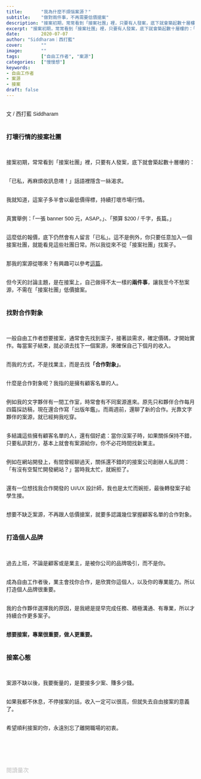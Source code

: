 ```yaml
---
title:       "我為什麼不煩惱案源？"
subtitle:    "做對兩件事，不再需要低價搶案"
description: "接案初期，常常看到「接案社團」裡，只要有人發案，底下就會築起數十層樓的：「已私，再麻煩收訊息唷！」話語裡隱含一絲渴求。我就知道，這案子多半會以最低價得標，持續打壞市場行情..."
excerpt: "接案初期，常常看到「接案社團」裡，只要有人發案，底下就會築起數十層樓的：「已私，再麻煩收訊息唷！」話語裡隱含一絲渴求。我就知道，這案子多半會以最低價得標，持續打壞市場行情。..."
date:        2020-07-07
author: "Siddharam｜西打藍"
cover:       ""
image:       ""
tags:        ["自由工作者", "案源"]
categories:  ["慢慢想"]
keywords:
- 自由工作者
- 案源
- 接案
draft: false
---
```


<article style="font-family: 'Noto Sans TC', '微軟正黑體', sans-serif; font-weight: 300;">

<br>文 / 西打藍 Siddharam<br><br>

<h3 class="article-h1-color">打壞行情的接案社團</h3><br>

接案初期，常常看到「接案社團」裡，只要有人發案，底下就會築起數十層樓的：<br><br>

「已私，再麻煩收訊息唷！」話語裡隱含一絲渴求。<br><br>

我就知道，這案子多半會以最低價得標，持續打壞市場行情。<br><br>

真實舉例：「一張 banner 500 元，ASAP。」、「預算 $200 / 千字，長篇。」<br><br>

這麼低的報價，底下仍然會有人留言「已私」。這不是例外，你只要任意加入一個接案社團，就能看見這些社團日常。所以我從來不從「接案社團」找案子。<br><br>

那我的案源從哪來？有興趣可以參考<a href="https://siddharam.com.tw/post/20200430/" target="_blank">這篇</a>。<br><br>

但今天的討論主題，是在接案上，自己做得不太一樣的<b>兩件事</b>，讓我至今不愁案源，不需在「接案社團」低價搶案。<br><br>

<h3 class="article-h1-color">找對合作對象</h3><br>

一般自由工作者想要接案，通常會先找到案子，接著談需求，確定價碼，才開始實作。每當案子結束，就必須去找下一個案源，來確保自己下個月的收入。<br><br>

而我的方式，不是找業主，而是去找<b>「合作對象」</b>。<br><br>

什麼是合作對象呢？我指的是擁有顧客名單的人。<br><br>

例如我的文字夥伴有一間工作室，時常會有不同案源進來。原先只和夥伴合作每月四篇採訪稿，現在還合作寫「出版年鑑」。而兩週前，還聊了新的合作。光靠文字夥伴的案源，就已經夠我吃穿。<br><br>

多結識這些擁有顧客名單的人，還有個好處：當你沒案子時，如果關係保持不錯，只要私訊對方，基本上就會有案源給你，你不必花時間找新業主。<br><br>

例如在網站開發上，有間曾經聊過天，關係還不錯的的接案公司創辦人私訊問：「有沒有空幫忙開發網站？」當時我太忙，就婉拒了。<br><br>

還有一位想找我合作開發的 UI/UX 設計師，我也是太忙而婉拒，最後轉發案子給學生接。<br><br>

想要不缺乏案源，不再跟人低價搶案，就要多認識幾位掌握顧客名單的合作對象。<br><br>


<h3 class="article-h1-color">打造個人品牌</h3><br>

過去上班，不論是顧客或是業主，是被你公司的品牌吸引，而不是你。<br><br>

成為自由工作者後，業主會找你合作，是欣賞你這個人，以及你的專業能力。所以打造個人品牌很重要。<br><br>

我的合作夥伴選擇我的原因，是我總是提早完成任務、積極溝通、有專業，所以才持續合作更多案子。<br><br>

<b>想要接案，專業很重要，做人更重要。</b><br><br>


<h3 class="article-h1-color">接案心態</h3><br>

案源不缺以後，我要衡量的，是要接多少案、賺多少錢。<br><br>

如果我都不休息，不停接案的話，收入一定可以很高，但就失去自由接案的意義了。<br><br>

希望順利接案的你，永遠別忘了離開職場的初衷。<br><br>


<br><br><br>

</article>

<div style="color: #bfbfbf; font-size: 15px;" id="busuanzi_container_page_pv">
  閱讀量<span id="busuanzi_value_page_pv"></span>次
</div>

<script src="../../js/post.js"></script>




